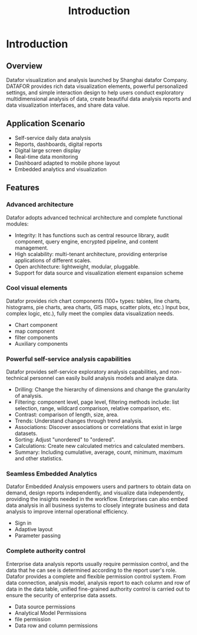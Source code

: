 ﻿---
id: cpjj-cpjs
title: Introduction
sidebar_position: 1
---
# Introduction

## Overview

Datafor visualization and analysis launched by Shanghai datafor Company. DATAFOR provides rich data visualization elements, powerful personalized settings, and simple interaction design to help users conduct exploratory multidimensional analysis of data, create beautiful data analysis reports and data visualization interfaces, and share data value.

## Application Scenario

- Self-service daily data analysis
- Reports, dashboards, digital reports
- Digital large screen display
- Real-time data monitoring
- Dashboard adapted to mobile phone layout
- Embedded analytics and visualization

## Features

### Advanced architecture
Datafor adopts advanced technical architecture and complete functional modules:
- Integrity: It has functions such as central resource library, audit component, query engine, encrypted pipeline, and content management.
- High scalability: multi-tenant architecture, providing enterprise applications of different scales.
- Open architecture: lightweight, modular, pluggable.
- Support for data source and visualization element expansion scheme


### Cool visual elements

Datafor provides rich chart components (100+ types: tables, line charts, histograms, pie charts, area charts, GIS maps, scatter plots, etc.) Input box, complex logic, etc.), fully meet the complex data visualization needs.

- Chart component
- map component
- filter components
- Auxiliary components


### Powerful self-service analysis capabilities
Datafor provides self-service exploratory analysis capabilities, and non-technical personnel can easily build analysis models and analyze data.

- Drilling: Change the hierarchy of dimensions and change the granularity of analysis.
- Filtering: component level, page level, filtering methods include: list selection, range, wildcard comparison, relative comparison, etc.
- Contrast: comparison of length, size, area.
- Trends: Understand changes through trend analysis.
- Associations: Discover associations or correlations that exist in large datasets.
- Sorting: Adjust "unordered" to "ordered".
- Calculations: Create new calculated metrics and calculated members.
- Summary: Including cumulative, average, count, minimum, maximum and other statistics.

### Seamless Embedded Analytics
Datafor Embedded Analysis empowers users and partners to obtain data on demand, design reports independently, and visualize data independently, providing the insights needed in the workflow. Enterprises can also embed data analysis in all business systems to closely integrate business and data analysis to improve internal operational efficiency.

- Sign in
- Adaptive layout
- Parameter passing

### Complete authority control

Enterprise data analysis reports usually require permission control, and the data that he can see is determined according to the report user's role. Datafor provides a complete and flexible permission control system. From data connection, analysis model, analysis report to each column and row of data in the data table, unified fine-grained authority control is carried out to ensure the security of enterprise data assets.

- Data source permissions
- Analytical Model Permissions
- file permission
- Data row and column permissions

